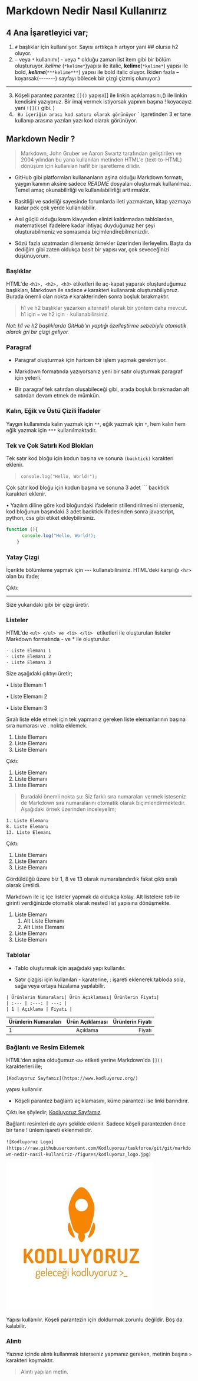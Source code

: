 # Markdown Nedir  Nasıl Kullanırız
## 4 Ana İşaretleyici var;
1.	`#`  başlıklar için kullanılıyor. Sayısı arttıkça h artıyor yani ## olursa h2 oluyor.
2.	`–` veya `*` kullanımı( -  veya * olduğu zaman list item gibi bir bölüm oluşturuyor. *kelime* (`*kelime*`)yapısı ile italic, **kelime**(`*kelime*`) yapısı ile bold, ***kelime***(`***kelime***`) yapısı ile bold italic oluyor. İkiden fazla – koyarsak(-------) sayfayı bölecek bir çizgi çizmiş olunuyor.)
---
3.	Köşeli parantez parantez ```[]()``` yapısı([] ile linkin açıklamasını,() ile linkin kendisini yazıyoruz. Bir imaj vermek istiyorsak yapının başına ! koyacayız yani ```![]()``` gibi. )
4.	``` Bu içeriğin arası kod satırı olarak görünüyor``` ` işaretinden 3 er tane kullanıp arasına yazılan yazı kod olarak görünüyor.

## Markdown Nedir ?
>Markdown, John Gruber ve Aaron Swartz tarafından geliştirilen ve 2004 yılından bu yana kullanılan metinden HTML'e (text-to-HTML) dönüşüm için kullanılan hafif bir işaretleme dilidir.

- GitHub gibi platformları kullananların aşina olduğu Markdown formatı, yaygın kanının aksine sadece *README* dosyaları oluşturmak kullanılmaz. Temel amaç okunabilirliği ve kullanılabilirliği arttırmaktır.

- Basitliği ve sadeliği sayesinde forumlarda ileti yazmaktan, kitap yazmaya kadar pek çok yerde kullanılabilir.

- Asıl güçlü olduğu kısım klavyeden elinizi kaldırmadan tablolardan, matematiksel ifadelere kadar ihtiyaç duyduğunuz her şeyi oluşturabilmeniz ve sonrasında biçimlendirebilmenizdir.

- Sözü fazla uzatmadan dilerseniz örnekler üzerinden ilerleyelim. Başta da dediğim gibi zaten oldukça basit bir yapısı var, çok seveceğinizi düşünüyorum.

### Başlıklar
HTML'de ```<h1>, <h2>, <h3>``` etiketleri ile aç-kapat yaparak oluşturduğumuz başlıkları, Markdown ile sadece `#` karakteri kullanarak oluşturabiliyoruz. Burada önemli olan nokta `#` karakterinden sonra boşluk bırakmaktır.

>h1 ve h2 başlıklar yazarken alternatif olarak bir yöntem daha mevcut. h1 için `=` ve h2 için `-` kullanabilirsiniz.

*Not: h1 ve h2 başlıklarda GitHub'ın yaptığı özelleştirme sebebiyle otomatik olarak gri bir çizgi geliyor.*

### Paragraf
- Paragraf oluşturmak için haricen bir işlem yapmak gerekmiyor.

- Markdown formatında yazıyorsanız yeni bir satır oluşturmak paragraf için yeterli. 

- Bir paragraf tek satırdan oluşabileceği gibi, arada boşluk bırakmadan alt satırdan devam etmek de mümkün.

### Kalın, Eğik ve Üstü Çizili İfadeler
Yaygın kullanımda kalın yazmak için `**`, eğik yazmak için `*`, hem kalın hem eğik yazmak için `***` kullanılmaktadır.

### Tek ve Çok Satırlı Kod Blokları
Tek satır kod bloğu için kodun başına ve sonuna `(backtick)` karakteri eklenir.

>`console.log("Hello, World!");`

Çok satır kod bloğu için kodun başına ve sonuna 3 adet ``` backtick karakteri eklenir.

•	Yazılım diline göre kod bloğundaki ifadelerin stillendirilmesini isterseniz, kod bloğunun başındaki 3 adet backtick ifadesinden sonra javascript, python, css gibi etiket ekleybilirsiniz.

```javascript
function (){
      console.log("Hello, World!);
    }
```
### Yatay Çizgi
İçerikte bölümleme yapmak için --- kullanabilirsiniz. HTML'deki karşılığı `<hr>` olan bu ifade;

Çıktı:

---

Size yukarıdaki gibi bir çizgi üretir.

### Listeler
HTML'de `<ul> </ul> ve <li> </li> ` etiketleri ile oluşturulan listeler Markdown formatında - ve * ile oluşturulur.

    - Liste Elemanı 1
    - Liste Elemanı 2
    - Liste Elemanı 3
Size aşağıdaki çıktıyı üretir;

•	Liste Elemanı 1

•	Liste Elemanı 2

•	Liste Elemanı 3

Sıralı liste elde etmek için tek yapmanız gereken liste elemanlarının başına sıra numarası ve . nokta eklemek.

1. Liste Elemanı
2. Liste Elemanı
3. Liste Elemanı

Çıktı:

1.	Liste Elemanı
2.	Liste Elemanı
3.	Liste Elemanı

>Buradaki önemli nokta şu: Siz farklı sıra numaraları vermek isteseniz de Markdown sıra numaralarını otomatik olarak biçimlendirmektedir. Aşağıdaki örnek üzerinden inceleyelim;
```
1. Liste Elemanı
8. Liste Elemanı
13. Liste Elemanı
```

Çıktı:

1.	Liste Elemanı
2.	Liste Elemanı
3.	Liste Elemanı

Gördüldüğü üzere biz 1, 8 ve 13 olarak numaralandırdık fakat çıktı sıralı olarak üretildi.

Markdown ile iç içe listeler yapmak da oldukça kolay. Alt listelere *tab* ile girinti verdiğinizde otomatik olarak nested list yapısına dönüşmekte.

1. Liste Elemanı
    1. Alt Liste Elemanı
    2. Alt Liste Elemanı
2. Liste Elemanı
3. Liste Elemanı

### Tablolar
- Tablo oluşturmak için aşağıdaki yapı kullanılır. 

- Satır çizgisi için kullanılan - karaterine, : işareti eklenerek tabloda sola, sağa veya ortaya hizalama yapılabilir.
```
| Ürünlerin Numaraları| Ürün Açıklaması| Ürünlerin Fiyatı|
| :--- | :---: | ---: |
| 1 | Açıklama | Fiyatı |
```

| Ürünlerin Numaraları| Ürün Açıklaması| Ürünlerin Fiyatı|
| :--- | :---: | ---: |
| 1 | Açıklama | Fiyatı |

### Bağlantı ve Resim Eklemek
HTML'den aşina olduğumuz `<a>` etiketi yerine Markdown'da `[]() `karakterleri ile;

`[Kodluyoruz Sayfamız](https://www.kodluyoruz.org/)`

yapısı kullanılır.

- Köşeli parantez bağlantı açıklamasını, küme parantezi ise linki barındırır.

Çıktı ise şöyledir; [Kodluyoruz Sayfamız](https://www.kodluyoruz.org/)

Bağlantı resimleri de aynı şekilde eklenir. Sadece köşeli parantezden önce bir tane ! ünlem işareti eklenmelidir.

`![Kodluyoruz Logo](https://raw.githubusercontent.com/Kodluyoruz/taskforce/git/git/markdown-nedir-nasil-kullaniriz-/figures/kodluyoruz_logo.jpg)`

![Kodluyoruz Logo](https://raw.githubusercontent.com/Kodluyoruz/taskforce/git/git/markdown-nedir-nasil-kullaniriz-/figures/kodluyoruz_logo.jpg)

Yapısı kullanılır. Köşeli parantezin için doldurmak zorunlu değildir. Boş da kalabilir. 

### Alıntı
Yazınız içinde alıntı kullanmak isterseniz yapmanız gereken, metinin başına `>` karakteri koymaktır.
> Alıntı yapılan metin.

